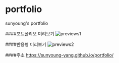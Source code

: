 # portfolio
 sunyoung's portfolio
 
####포트폴리오 미리보기
![previews1](https://user-images.githubusercontent.com/65889734/151301532-57b2d4dd-fcfb-4774-98e7-25badf054025.gif)

####반응형 미리보기
![previews2](https://user-images.githubusercontent.com/65889734/151301561-dae8a405-9d24-4ce1-b537-70dd4c3139f9.gif)
 
####주소
https://sunyoung-yang.github.io/portfolio/
